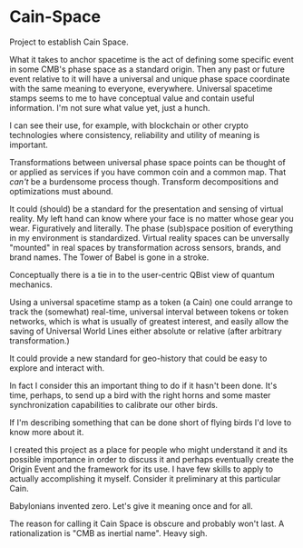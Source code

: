# Cain-Space
Project to establish Cain Space.

What it takes to anchor spacetime is the act of defining some specific event in some CMB's phase space as a standard origin. Then any past or future event relative to it will have a universal and unique phase space coordinate with the same meaning to everyone, everywhere. Universal spacetime stamps seems to me to have conceptual value and contain useful information. I'm not sure what value yet, just a hunch.

I can see their use, for example, with blockchain or other crypto technologies where consistency, reliability and utility of meaning is important.

Transformations between universal phase space points can be thought of or applied as services if you have common coin and a common map. That _can't_ be a burdensome process though. Transform decompositions and optimizations must abound.  

It could (should) be a standard for the presentation and sensing of virtual reality. My left hand can know where your face is no matter whose gear you wear.  Figuratively and literally.  The phase (sub)space position of everything in my environment is standardized.  Virtual reality spaces can be unversally "mounted" in real spaces by transformation across sensors, brands, and brand names.  The Tower of Babel is gone in a stroke.

Conceptually there is a tie in to the user-centric QBist view of quantum mechanics. 

Using a universal spacetime stamp as a token (a Cain) one could arrange to track the (somewhat) real-time, universal interval between tokens or token networks, which is what is usually of greatest interest, and easily allow the saving of Universal World Lines either absolute or relative (after arbitrary transformation.)

It could provide a new standard for geo-history that could be easy to explore and interact with.

In fact I consider this an important thing to do if it hasn't been done. It's time, perhaps, to send up a bird with the right horns and some master synchronization capabilities to calibrate our other birds.

If I'm describing something that can be done short of flying birds I'd love to know more about it.

I created this project as a place for people who might understand it and its possible importance in order to discuss it and perhaps eventually create the Origin Event and the framework for its use.  I have few skills to apply to actually accomplishing it myself.  Consider it preliminary at this particular Cain.

Babylonians invented zero.  Let's give it meaning once and for all.

The reason for calling it Cain Space is obscure and probably won't last.  A rationalization is "CMB as inertial name".  Heavy sigh.
